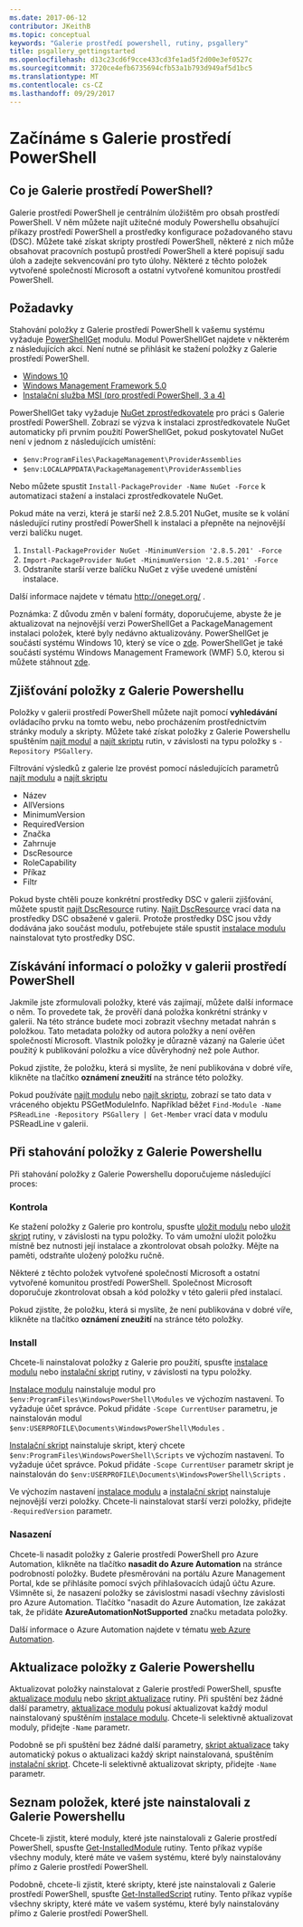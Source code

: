 ```yaml
---
ms.date: 2017-06-12
contributor: JKeithB
ms.topic: conceptual
keywords: "Galerie prostředí powershell, rutiny, psgallery"
title: psgallery_gettingstarted
ms.openlocfilehash: d13c23cd6f9cce433cd3fe1ad5f2d00e3ef0527c
ms.sourcegitcommit: 3720ce4efb6735694cfb53a1b793d949af5d1bc5
ms.translationtype: MT
ms.contentlocale: cs-CZ
ms.lasthandoff: 09/29/2017
---
```

# <a name="get-started-with-the-powershell-gallery"></a>Začínáme s Galerie prostředí PowerShell

## <a name="what-is-the-powershell-gallery"></a>Co je Galerie prostředí PowerShell?

Galerie prostředí PowerShell je centrálním úložištěm pro obsah prostředí PowerShell.
V něm můžete najít užitečné moduly Powershellu obsahující příkazy prostředí PowerShell a prostředky konfigurace požadovaného stavu (DSC). Můžete také získat skripty prostředí PowerShell, některé z nich může obsahovat pracovních postupů prostředí PowerShell a které popisují sadu úloh a zadejte sekvencování pro tyto úlohy.
Některé z těchto položek vytvořené společností Microsoft a ostatní vytvořené komunitou prostředí PowerShell.

## <a name="requirements"></a>Požadavky

Stahování položky z Galerie prostředí PowerShell k vašemu systému vyžaduje [PowerShellGet](http://go.microsoft.com/fwlink/?LinkID=760387&clcid=0x409) modulu. Modul PowerShellGet najdete v některém z následujících akcí. Není nutné se přihlásit ke stažení položky z Galerie prostředí PowerShell.

-   [Windows 10](http://go.microsoft.com/fwlink/?LinkID=624830&clcid=0x409)
-   [Windows Management Framework 5.0](http://go.microsoft.com/fwlink/?LinkId=398175)
-   [Instalační služba MSI (pro prostředí PowerShell, 3 a 4)](http://go.microsoft.com/fwlink/?LinkID=746217&clcid=0x409)

PowerShellGet taky vyžaduje [NuGet zprostředkovatele](http://go.microsoft.com/fwlink/?LinkId=722208) pro práci s Galerie prostředí PowerShell. Zobrazí se výzva k instalaci zprostředkovatele NuGet automaticky při prvním použití PowerShellGet, pokud poskytovatel NuGet není v jednom z následujících umístění:

- `$env:ProgramFiles\PackageManagement\ProviderAssemblies`
- `$env:LOCALAPPDATA\PackageManagement\ProviderAssemblies`

Nebo můžete spustit `Install-PackageProvider -Name NuGet -Force` k automatizaci stažení a instalaci zprostředkovatele NuGet.

  
Pokud máte na verzi, která je starší než 2.8.5.201 NuGet, musíte se k volání následující rutiny prostředí PowerShell k instalaci a přepněte na nejnovější verzi balíčku nuget.

1.  `Install-PackageProvider NuGet -MinimumVersion '2.8.5.201' -Force`
2.  `Import-PackageProvider NuGet -MinimumVersion '2.8.5.201' -Force`
3.  Odstraníte starší verze balíčku NuGet z výše uvedené umístění instalace.

Další informace najdete v tématu <http://oneget.org/> .

  
Poznámka: Z důvodu změn v balení formáty, doporučujeme, abyste že je aktualizovat na nejnovější verzi PowerShellGet a PackageManagement instalaci položek, které byly nedávno aktualizovány. PowerShellGet je součástí systému Windows 10, který se více o [zde](http://go.microsoft.com/fwlink/?LinkID=624830&clcid=0x409).
PowerShellGet je také součástí systému Windows Management Framework (WMF) 5.0, kterou si můžete stáhnout [zde](http://go.microsoft.com/fwlink/?LinkId=398175).

## <a name="discovering-items-from-the-powershell-gallery"></a>Zjišťování položky z Galerie Powershellu

Položky v galerii prostředí PowerShell můžete najít pomocí **vyhledávání** ovládacího prvku na tomto webu, nebo procházením prostřednictvím stránky moduly a skripty. Můžete také získat položky z Galerie Powershellu spuštěním [najít modul](https://go.microsoft.com/fwlink/?LinkId=821658) a [najít skriptu](https://go.microsoft.com/fwlink/?LinkId=822322) rutin, v závislosti na typu položky s `-Repository PSGallery`.

Filtrování výsledků z galerie lze provést pomocí následujících parametrů [najít modulu](https://go.microsoft.com/fwlink/?LinkId=821658) a [najít skriptu](https://go.microsoft.com/fwlink/?LinkId=822322)

- Název
- AllVersions
- MinimumVersion
- RequiredVersion
- Značka
- Zahrnuje
- DscResource
- RoleCapability
- Příkaz
- Filtr

Pokud byste chtěli pouze konkrétní prostředky DSC v galerii zjišťování, můžete spustit [najít DscResource](https://go.microsoft.com/fwlink/?LinkId=517196) rutiny.
[Najít DscResource](https://go.microsoft.com/fwlink/?LinkId=517196) vrací data na prostředky DSC obsažené v galerii. Protože prostředky DSC jsou vždy dodávána jako součást modulu, potřebujete stále spustit [instalace modulu](https://go.microsoft.com/fwlink/?LinkId=821663) nainstalovat tyto prostředky DSC.

## <a name="learning-about-items-in-the-powershell-gallery"></a>Získávání informací o položky v galerii prostředí PowerShell

Jakmile jste zformulovali položky, které vás zajímají, můžete další informace o něm. To provedete tak, že prověří daná položka konkrétní stránky v galerii. Na této stránce budete moci zobrazit všechny metadat nahrán s položkou. Tato metadata položky od autora položky a není ověřen společností Microsoft. Vlastník položky je důrazně vázaný na Galerie účet použitý k publikování položku a více důvěryhodný než pole Author.

Pokud zjistíte, že položku, která si myslíte, že není publikována v dobré víře, klikněte na tlačítko **oznámení zneužití** na stránce této položky.

Pokud používáte [najít modulu](https://go.microsoft.com/fwlink/?LinkId=821658) nebo [najít skriptu](https://go.microsoft.com/fwlink/?LinkId=822322), zobrazí se tato data v vráceného objektu PSGetModuleInfo.
Například běžet `Find-Module -Name PSReadLine -Repository PSGallery | Get-Member` vrací data v modulu PSReadLine v galerii.

## <a name="downloading-items-from-the-powershell-gallery"></a>Při stahování položky z Galerie Powershellu

Při stahování položky z Galerie Powershellu doporučujeme následující proces:

### <a name="inspect"></a>Kontrola

Ke stažení položky z Galerie pro kontrolu, spusťte [uložit modulu](https://go.microsoft.com/fwlink/?LinkId=821669) nebo [uložit skript](https://go.microsoft.com/fwlink/?LinkId=822334) rutiny, v závislosti na typu položky. To vám umožní uložit položku místně bez nutnosti její instalace a zkontrolovat obsah položky. Mějte na paměti, odstraňte uložený položku ručně.

Některé z těchto položek vytvořené společností Microsoft a ostatní vytvořené komunitou prostředí PowerShell. Společnost Microsoft doporučuje zkontrolovat obsah a kód položky v této galerii před instalací.

Pokud zjistíte, že položku, která si myslíte, že není publikována v dobré víře, klikněte na tlačítko **oznámení zneužití** na stránce této položky.

### <a name="install"></a>Install

Chcete-li nainstalovat položky z Galerie pro použití, spusťte [instalace modulu](https://go.microsoft.com/fwlink/?LinkId=821663) nebo [instalační skript](https://go.microsoft.com/fwlink/?LinkId=822327) rutiny, v závislosti na typu položky.

[Instalace modulu](https://go.microsoft.com/fwlink/?LinkId=821663) nainstaluje modul pro `$env:ProgramFiles\WindowsPowerShell\Modules` ve výchozím nastavení. To vyžaduje účet správce. Pokud přidáte `-Scope
CurrentUser` parametru, je nainstalován modul `$env:USERPROFILE\Documents\WindowsPowerShell\Modules` .

[Instalační skript](https://go.microsoft.com/fwlink/?LinkId=822327) nainstaluje skript, který chcete `$env:ProgramFiles\WindowsPowerShell\Scripts` ve výchozím nastavení. To vyžaduje účet správce. Pokud přidáte `-Scope
CurrentUser` parametr skript je nainstalován do `$env:USERPROFILE\Documents\WindowsPowerShell\Scripts` .

Ve výchozím nastavení [instalace modulu](https://go.microsoft.com/fwlink/?LinkId=821663) a [instalační skript](https://go.microsoft.com/fwlink/?LinkId=822327) nainstaluje nejnovější verzi položky. Chcete-li nainstalovat starší verzi položky, přidejte `-RequiredVersion` parametr.

### <a name="deploy"></a>Nasazení

Chcete-li nasadit položky z Galerie prostředí PowerShell pro Azure Automation, klikněte na tlačítko **nasadit do Azure Automation** na stránce podrobností položky. Budete přesměrováni na portálu Azure Management Portal, kde se přihlásíte pomocí svých přihlašovacích údajů účtu Azure. Všimněte si, že nasazení položky se závislostmi nasadí všechny závislosti pro Azure Automation. Tlačítko "nasadit do Azure Automation, lze zakázat tak, že přidáte **AzureAutomationNotSupported** značku metadata položky.

Další informace o Azure Automation najdete v tématu [web Azure Automation](http://azure.microsoft.com/en-us/services/automation/).

## <a name="updating-items-from-the-powershell-gallery"></a>Aktualizace položky z Galerie Powershellu

Aktualizovat položky nainstalovat z Galerie prostředí PowerShell, spusťte [aktualizace modulu](https://go.microsoft.com/fwlink/?LinkID=398576) nebo [skript aktualizace](http://go.microsoft.com/fwlink/?LinkId=619787) rutiny. Při spuštění bez žádné další parametry, [aktualizace modulu](https://go.microsoft.com/fwlink/?LinkID=398576) pokusí aktualizovat každý modul nainstalovaný spuštěním [instalace modulu](https://go.microsoft.com/fwlink/?LinkId=821663).
Chcete-li selektivně aktualizovat moduly, přidejte `-Name` parametr.

Podobně se při spuštění bez žádné další parametry, [skript aktualizace](http://go.microsoft.com/fwlink/?LinkId=619787) taky automatický pokus o aktualizaci každý skript nainstalovaná, spuštěním [instalační skript](https://go.microsoft.com/fwlink/?LinkId=822327).
Chcete-li selektivně aktualizovat skripty, přidejte `-Name` parametr.

## <a name="list-items-that-you-have-installed-from-the-powershell-gallery"></a>Seznam položek, které jste nainstalovali z Galerie Powershellu

Chcete-li zjistit, které moduly, které jste nainstalovali z Galerie prostředí PowerShell, spusťte [Get-InstalledModule](https://go.microsoft.com/fwlink/?LinkId=526863) rutiny. Tento příkaz vypíše všechny moduly, které máte ve vašem systému, které byly nainstalovány přímo z Galerie prostředí PowerShell.

Podobně, chcete-li zjistit, které skripty, které jste nainstalovali z Galerie prostředí PowerShell, spusťte [Get-InstalledScript](https://go.microsoft.com/fwlink/?LinkId=619790) rutiny. Tento příkaz vypíše všechny skripty, které máte ve vašem systému, které byly nainstalovány přímo z Galerie prostředí PowerShell.

